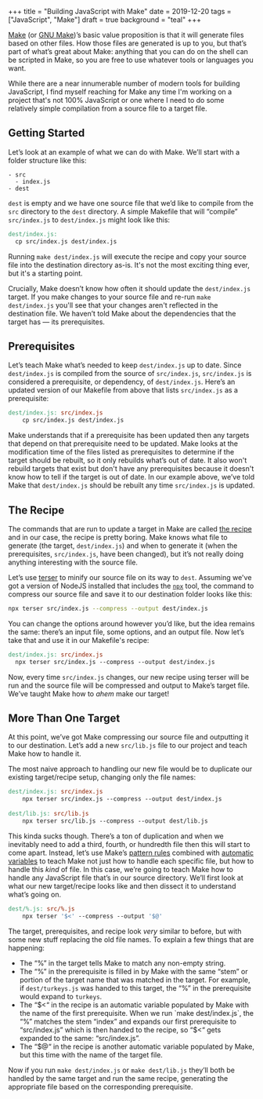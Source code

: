 +++
title = "Building JavaScript with Make"
date = 2019-12-20
tags = ["JavaScript", "Make"]
draft = true
background = "teal"
+++

[Make][wiki] (or [GNU Make][gnu])’s basic value proposition is that it will
generate files based on other files. How those files are generated is up to you,
but that’s part of what’s great about Make: anything that you can do on the
shell can be scripted in Make, so you are free to use whatever tools or
languages you want.

While there are a near innumerable number of modern tools for building
JavaScript, I find myself reaching for Make any time I'm working on a project
that's not 100% JavaScript or one where I need to do some relatively simple
compilation from a source file to a target file.


## Getting Started

Let’s look at an example of what we can do with Make. We’ll start with a folder
structure like this:

```
- src
  - index.js
- dest
```

`dest` is empty and we have one source file that we’d like to compile from the
`src` directory to the `dest` directory. A simple Makefile that will “compile”
`src/index.js` to `dest/index.js` might look like this:

```makefile
dest/index.js:
  cp src/index.js dest/index.js
```

Running `make dest/index.js` will execute the recipe and copy your source file
into the destination directory as-is. It's not the most exciting thing ever, but
it's a starting point.

Crucially, Make doesn’t know how often it should update the `dest/index.js`
target. If you make changes to your source file and re-run `make dest/index.js`
you'll see that your changes aren't reflected in the destination file. We
haven’t told Make about the dependencies that the target has — its
prerequisites.


## Prerequisites

Let’s teach Make what’s needed to keep `dest/index.js` up to date. Since
`dest/index.js` is compiled from the source of `src/index.js`, `src/index.js` is
considered a prerequisite, or dependency, of `dest/index.js`. Here’s an updated
version of our Makefile from above that lists `src/index.js` as a prerequisite:

```makefile
dest/index.js: src/index.js
	cp src/index.js dest/index.js
```

Make understands that if a prerequisite has been updated then any targets that
depend on that prerequisite need to be updated. Make looks at the modification
time of the files listed as prerequisites to determine if the target should be
rebuilt, so it only rebuilds what’s out of date. It also won't rebuild targets
that exist but don't have any prerequisites because it doesn't know how to tell
if the target is out of date. In our example above, we’ve told Make that
`dest/index.js` should be rebuilt any time `src/index.js` is updated.


## The Recipe

The commands that are run to update a target in Make are called [the
recipe][recipe] and in our case, the recipe is pretty boring. Make knows what
file to generate (the target, `dest/index.js`) and when to generate it (when the
prerequisites, `src/index.js`, have been changed), but it’s not really doing
anything interesting with the source file.

Let’s use [terser][terser] to minify our source file on its way to `dest`.
Assuming we've got a version of NodeJS installed that includes the [`npx`][npx]
tool, the command to compress our source file and save it to our destination
folder looks like this:

```bash
npx terser src/index.js --compress --output dest/index.js
```

You can change the options around however you’d like, but the idea remains the
same: there’s an input file, some options, and an output file. Now let’s take
that and use it in our Makefile's recipe:

```makefile
dest/index.js: src/index.js
  npx terser src/index.js --compress --output dest/index.js
```

Now, every time `src/index.js` changes, our new recipe using terser will be run
and the source file will be compressed and output to Make’s target file. We’ve
taught Make how to *ahem* make our target!


## More Than One Target

At this point, we’ve got Make compressing our source file and outputting it to
our destination. Let’s add a new `src/lib.js` file to our project and teach Make
how to handle it.

The most naive approach to handling our new file would be to duplicate our
existing target/recipe setup, changing only the file names:

```makefile
dest/index.js: src/index.js
	npx terser src/index.js --compress --output dest/index.js
	
dest/lib.js: src/lib.js
	npx terser src/lib.js --compress --output dest/lib.js
```

This kinda sucks though. There’s a ton of duplication and when we inevitably
need to add a third, fourth, or hundredth file then this will start to come
apart. Instead, let’s use Make’s [pattern rules][patternrules] combined with
[automatic variables][autovars] to teach Make not just how to handle each
specific file, but how to handle this *kind* of file. In this case, we’re going
to teach Make how to handle any JavaScript file that’s in our source directory.
We’ll first look at what our new target/recipe looks like and then dissect it to
understand what’s going on.

```makefile
dest/%.js: src/%.js
	npx terser '$<' --compress --output '$@'
```

The target, prerequisites, and recipe look _very_ similar to before, but with
some new stuff replacing the old file names. To explain a few things that are
happening:

- The “%” in the target tells Make to match any non-empty string.
- The “%” in the prerequisite is filled in by Make with the same “stem” or
  portion of the target name that was matched in the target. For example, if
  `dest/turkeys.js` was handed to this target, the “%” in the prerequisite would
  expand to `turkeys`.
- The “$<“ in the recipe is an automatic variable populated by Make with the
  name of the first prerequisite. When we run `make dest/index.js`, the “%”
  matches the stem “index” and expands our first prerequisite to “src/index.js”
  which is then handed to the recipe, so “$<“ gets expanded to the same:
  “src/index.js”.
- The “$@“ in the recipe is another automatic variable populated by Make, but
  this time with the name of the target file.

Now if you run `make dest/index.js` or `make dest/lib.js` they’ll both be
handled by the same target and run the same recipe, generating the appropriate
file based on the corresponding prerequisite.


[autovars]: https://www.gnu.org/software/make/manual/make.html#Automatic-Variables
[gnu]: https://www.gnu.org/software/make/
[npx]: https://blog.npmjs.org/post/162869356040/introducing-npx-an-npm-package-runner
[patternrules]: https://www.gnu.org/software/make/manual/make.html#Pattern-Rules
[recipe]: https://www.gnu.org/software/make/manual/html_node/Recipes.html
[terser]: https://github.com/terser/terser
[wiki]: https://en.wikipedia.org/wiki/Make_(software)
